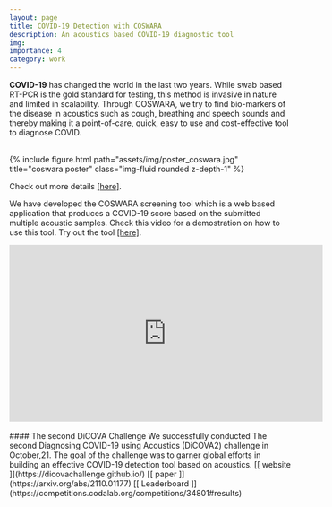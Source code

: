 ```yaml
---
layout: page
title: COVID-19 Detection with COSWARA
description: An acoustics based COVID-19 diagnostic tool
img:
importance: 4
category: work
---
```


**COVID-19** has changed the world in the last two years. While swab based RT-PCR is the gold standard for testing, this method is invasive in nature and limited in scalability. Through COSWARA, we try to find bio-markers of the disease in acoustics such as cough, breathing and speech sounds and thereby making it a point-of-care, quick, easy to use and cost-effective tool to diagnose COVID.
<br/><br/>
<div class="row">
    <div class="col-sm mt-3 mt-md-0 height=50%">
        {% include figure.html path="assets/img/poster_coswara.jpg" title="coswara poster" class="img-fluid rounded z-depth-1" %}
    </div>
</div>

Check out more details [[here]](https://iiscleap.github.io/coswara-blog/).

We have developed the COSWARA screening tool which is a web based application that produces a COVID-19 score based on the submitted multiple acoustic samples. Check this video for a demostration on how to use this tool. Try out the tool [[here]](https://coswara.iisc.ac.in/?locale=en-US).
 
<iframe width="560" height="315" src="https://www.youtube.com/embed/9CltKLE_HIs" title="YouTube video player" frameborder="0" allow="accelerometer; autoplay; clipboard-write; encrypted-media; gyroscope; picture-in-picture" allowfullscreen></iframe>
<br/> <br/>
#### The second DiCOVA Challenge
We successfully conducted The second Diagnosing COVID-19 using Acoustics (DiCOVA2) challenge in October,21. The goal of the challenge was to garner global efforts in building an effective COVID-19 detection tool based on acoustics.   
[[ website ]](https://dicovachallenge.github.io/) [[ paper ]](https://arxiv.org/abs/2110.01177) [[ Leaderboard ]](https://competitions.codalab.org/competitions/34801#results)